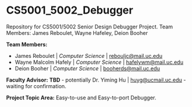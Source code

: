 # CS5001_5002_Debugger
Repository for CS5001/5002 Senior Design Debugger Project.  Team Members: James Reboulet, Wayne Hafeley, Deion Booher

**Team Members:**
* James Reboulet | *Computer Science*  | rebouljc@mail.uc.edu
* Wayne Malcolm Hafely | *Computer Science* | hafelywm@mail.uc.edu
* Deion Booher | *Computer Science* | booherds@mail.uc.edu

**Faculty Advisor:** **TBD** - potentially Dr. Yiming Hu | huyg@ucmail.uc.edu - waiting for confirmation.

**Project Topic Area:** Easy-to-use and Easy-to-port Debugger.
